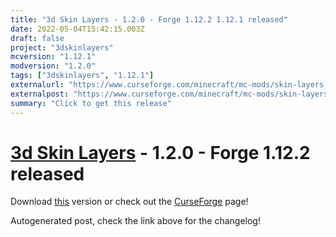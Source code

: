 ```yaml
---
title: "3d Skin Layers - 1.2.0 - Forge 1.12.2 1.12.1 released"
date: 2022-05-04T15:42:15.003Z
draft: false
project: "3dskinlayers"
mcversion: "1.12.1"
modversion: "1.2.0"
tags: ["3dskinlayers", "1.12.1"]
externalurl: "https://www.curseforge.com/minecraft/mc-mods/skin-layers-3d/files/3779887"
externalpost: "https://www.curseforge.com/minecraft/mc-mods/skin-layers-3d/files/3779887"
summary: "Click to get this release"
---
```

# [3d Skin Layers](/project/3dskinlayers) - 1.2.0 - Forge 1.12.2 released
Download [this](https://www.curseforge.com/minecraft/mc-mods/skin-layers-3d/files/3779887) version or check out the [CurseForge](https://www.curseforge.com/minecraft/mc-mods/skin-layers-3d) page!

Autogenerated post, check the link above for the changelog!
